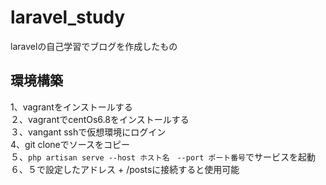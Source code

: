 # laravel_study
laravelの自己学習でブログを作成したもの

## 環境構築
1、vagrantをインストールする <br>
２、vagrantでcentOs6.8をインストールする <br>
３、vangant sshで仮想環境にログイン <br>
4、git cloneでソースをコピー <br>
５、`php artisan serve --host ホスト名　--port ポート番号`でサービスを起動 <br>
６、５で設定したアドレス + /postsに接続すると使用可能
